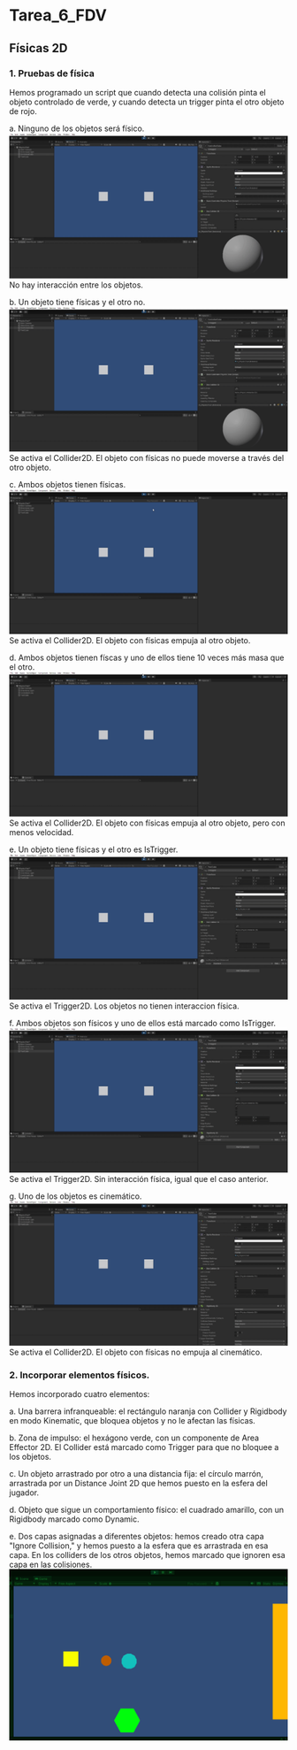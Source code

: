 # Tarea_6_FDV

## Físicas 2D

### 1. Pruebas de física
Hemos programado un script que cuando detecta una colisión pinta el objeto controlado de verde, y cuando detecta un trigger pinta el otro objeto de rojo.

a. Ninguno de los objetos será físico.
![](https://github.com/jsfabiani/Tarea_6_FDV/blob/main/gifs/FDV_Tarea_6_1a.gif)
No hay interacción entre los objetos.

b. Un objeto tiene físicas y el otro no.
![](https://github.com/jsfabiani/Tarea_6_FDV/blob/main/gifs/FDV_Tarea_6_1b.gif)
Se activa el Collider2D. El objeto con físicas no puede moverse a través del otro objeto.

c. Ambos objetos tienen físicas.
![](https://github.com/jsfabiani/Tarea_6_FDV/blob/main/gifs/FDV_Tarea_6_1c.gif)
Se activa el Collider2D. El objeto con físicas empuja al otro objeto.

d. Ambos objetos tienen físcas y uno de ellos tiene 10 veces más masa que el otro.
![](https://github.com/jsfabiani/Tarea_6_FDV/blob/main/gifs/FDV_Tarea_6_1d.gif)
Se activa el Collider2D. El objeto con físicas empuja al otro objeto, pero con menos velocidad.

e. Un objeto tiene físicas y el otro es IsTrigger.
![](https://github.com/jsfabiani/Tarea_6_FDV/blob/main/gifs/FDV_Tarea_6_1e.gif)
Se activa el Trigger2D. Los objetos no tienen interaccion física.


f. Ambos objetos son físicos y uno de ellos está marcado como IsTrigger.
![](https://github.com/jsfabiani/Tarea_6_FDV/blob/main/gifs/FDV_Tarea_6_1f.gif)
Se activa el Trigger2D. Sin interacción física, igual que el caso anterior.

g. Uno de los objetos es cinemático.
![](https://github.com/jsfabiani/Tarea_6_FDV/blob/main/gifs/FDV_Tarea_6_1g.gif)
Se activa el Collider2D. El objeto con físicas no empuja al cinemático.


### 2. Incorporar elementos físicos.
Hemos incorporado cuatro elementos:

a. Una barrera infranqueable: el rectángulo naranja con Collider y Rigidbody en modo Kinematic, que bloquea objetos y no le afectan las físicas.

b. Zona de impulso: el hexágono verde, con un componente de Area Effector 2D. El Collider está marcado como Trigger para que no bloquee a los objetos.

c. Un objeto arrastrado por otro a una distancia fija: el círculo marrón, arrastrada por un Distance Joint 2D que hemos puesto en la esfera del jugador.

d. Objeto que sigue un comportamiento físico: el cuadrado amarillo, con un Rigidbody marcado como Dynamic.

e. Dos capas asignadas a diferentes objetos: hemos creado otra capa "Ignore Collision," y hemos puesto a la esfera que es arrastrada en esa capa. En los colliders de los otros objetos, hemos marcado que ignoren esa capa en las colisiones.
![](https://github.com/jsfabiani/Tarea_6_FDV/blob/main/gifs/FDV_Tarea_6_1-2.gif)
